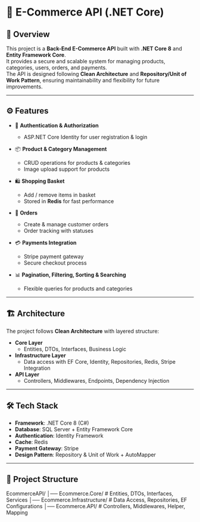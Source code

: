 # 🛒 E-Commerce API (.NET Core)

## 📌 Overview
This project is a **Back-End E-Commerce API** built with **.NET Core 8** and **Entity Framework Core**.  
It provides a secure and scalable system for managing products, categories, users, orders, and payments.  
The API is designed following **Clean Architecture** and **Repository/Unit of Work Pattern**, ensuring maintainability and flexibility for future improvements.  

---

## ⚙️ Features
- 🔐 **Authentication & Authorization**
  - ASP.NET Core Identity for user registration & login

- 📦 **Product & Category Management**
  - CRUD operations for products & categories
  - Image upload support for products

- 🛍️ **Shopping Basket**
  - Add / remove  items in basket
  - Stored in **Redis** for fast performance

- 📑 **Orders**
  - Create & manage customer orders
  - Order tracking with statuses

- 💳 **Payments Integration**
  - Stripe payment gateway
  - Secure checkout process

- 📊 **Pagination, Filtering, Sorting & Searching**
  - Flexible queries for products and categories

---

## 🏗️ Architecture
The project follows **Clean Architecture** with layered structure:

- **Core Layer**  
  - Entities, DTOs, Interfaces, Business Logic
- **Infrastructure Layer**  
  - Data access with EF Core, Identity, Repositories, Redis, Stripe Integration
- **API Layer**  
  - Controllers, Middlewares, Endpoints, Dependency Injection

---

## 🛠️ Tech Stack
- **Framework**: .NET Core 8 (C#)  
- **Database**: SQL Server + Entity Framework Core  
- **Authentication**: Identity Framework  
- **Cache**: Redis  
- **Payment Gateway**: Stripe    
- **Design Pattern**: Repository & Unit of Work + AutoMapper  

---

## 📂 Project Structure
EcommerceAPI/
│── Ecommerce.Core/ # Entities, DTOs, Interfaces, Services
│── Ecommerce.Infrastructure/ # Data Access, Repositories, EF Configurations
│── Ecommerce.API/ # Controllers, Middlewares, Helper, Mapping
